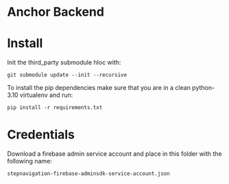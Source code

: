 # Anchor Backend

# Install

Init the third_party submodule hloc with: 
```
git submodule update --init --recursive
```

To install the pip dependencies make sure that you are in a clean python-3.10 virtualenv and run:
```
pip install -r requirements.txt
```

# Credentials
Download a firebase admin service account and place in this folder with the following name: 
```
stepnavigation-firebase-adminsdk-service-account.json
```